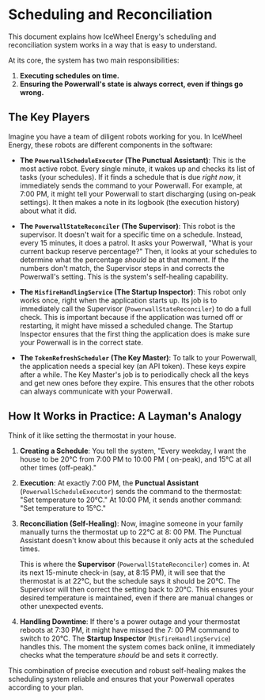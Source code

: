 # Scheduling and Reconciliation

This document explains how IceWheel Energy's scheduling and reconciliation system works in a way that is easy to
understand.

At its core, the system has two main responsibilities:

1. **Executing schedules on time.**
2. **Ensuring the Powerwall's state is always correct, even if things go wrong.**

## The Key Players

Imagine you have a team of diligent robots working for you. In IceWheel Energy, these robots are different components in
the software:

* **The `PowerwallScheduleExecutor` (The Punctual Assistant)**: This is the most active robot. Every single minute, it
  wakes up and checks its list of tasks (your schedules). If it finds a schedule that is due *right now*, it immediately
  sends the command to your Powerwall. For example, at 7:00 PM, it might tell your Powerwall to start discharging (using
  on-peak settings). It then makes a note in its logbook (the execution history) about what it did.

* **The `PowerwallStateReconciler` (The Supervisor)**: This robot is the supervisor. It doesn't wait for a specific time
  on a schedule. Instead, every 15 minutes, it does a patrol. It asks your Powerwall, "What is your current backup
  reserve percentage?" Then, it looks at your schedules to determine what the percentage *should* be at that moment. If
  the numbers don't match, the Supervisor steps in and corrects the Powerwall's setting. This is the system's
  self-healing capability.

* **The `MisfireHandlingService` (The Startup Inspector)**: This robot only works once, right when the application
  starts up. Its job is to immediately call the Supervisor (`PowerwallStateReconciler`) to do a full check. This is
  important because if the application was turned off or restarting, it might have missed a scheduled change. The
  Startup Inspector ensures that the first thing the application does is make sure your Powerwall is in the correct
  state.

* **The `TokenRefreshScheduler` (The Key Master)**: To talk to your Powerwall, the application needs a special key (an
  API token). These keys expire after a while. The Key Master's job is to periodically check all the keys and get new
  ones before they expire. This ensures that the other robots can always communicate with your Powerwall.

## How It Works in Practice: A Layman's Analogy

Think of it like setting the thermostat in your house.

1. **Creating a Schedule**: You tell the system, "Every weekday, I want the house to be 20°C from 7:00 PM to 10:00 PM (
   on-peak), and 15°C at all other times (off-peak)."

2. **Execution**: At exactly 7:00 PM, the **Punctual Assistant** (`PowerwallScheduleExecutor`) sends the command to the
   thermostat: "Set temperature to 20°C." At 10:00 PM, it sends another command: "Set temperature to 15°C."

3. **Reconciliation (Self-Healing)**: Now, imagine someone in your family manually turns the thermostat up to 22°C at 8:
   00 PM. The Punctual Assistant doesn't know about this because it only acts at the scheduled times.

   This is where the **Supervisor** (`PowerwallStateReconciler`) comes in. At its next 15-minute check-in (say, at 8:15
   PM), it will see that the thermostat is at 22°C, but the schedule says it should be 20°C. The Supervisor will then
   correct the setting back to 20°C. This ensures your desired temperature is maintained, even if there are manual
   changes or other unexpected events.

4. **Handling Downtime**: If there's a power outage and your thermostat reboots at 7:30 PM, it might have missed the 7:
   00 PM command to switch to 20°C. The **Startup Inspector** (`MisfireHandlingService`) handles this. The moment the
   system comes back online, it immediately checks what the temperature *should* be and sets it correctly.

This combination of precise execution and robust self-healing makes the scheduling system reliable and ensures that your
Powerwall operates according to your plan.
